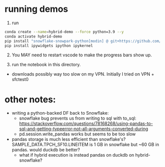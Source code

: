 # running demos

1. run

```bash
conda create --name=hybrid-demo --force python=3.9 --y
conda activate hybrid-demo
pip install "snowflake-snowpark-python[modin] @ git+https://github.com/snowflakedb/snowpark-python.git@mvashishtha/hybrid-execution/manual-no-subclasses"
pip install ipywidgets ipython ipykernel
```

2. You MAY need to restart vscode to make the progress bars show up.

3. run the notebook in this directory.

- downloads possibly way too slow on my VPN. Initially I tried on VPN + sfctest0

# other notes:

- writing a python-backed DF back to Snowflake:
    - snowflake bug prevents us from writing to sql with to_sql: https://stackoverflow.com/questions/78168268/using-pandas-to-sql-and-getting-typeerror-not-all-arguments-converted-during
    - pd.session.write_pandas works but seems to be too slow
- pandas storage is much less efficient than snowflake's? SAMPLE_DATA.TPCH_SF10.LINEITEM is 1 GB in snowflake but ~60 GB in pandas. would duckdb be better?
    - what if hybrid execution is instead pandas on duckdb on hybrid-snowflake?
